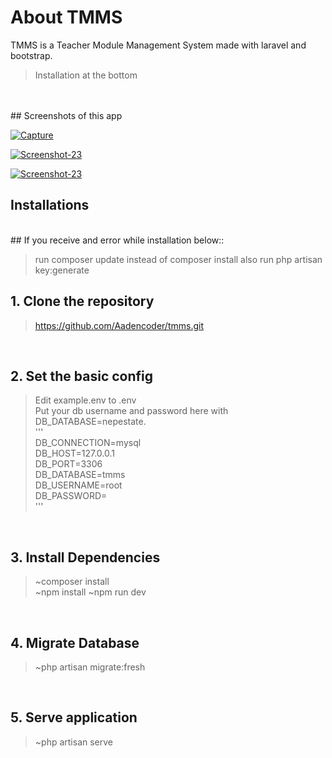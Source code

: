 
# About TMMS

TMMS is a Teacher Module Management System made with laravel and bootstrap.
<br />
>Installation at the bottom 
<br />

<br />
## Screenshots of this app

<p>
  <a href="https://i.ibb.co/X2KjCvY/table.png"><img src="https://i.ibb.co/X2KjCvY/table.png" target="_blank" alt="Capture" border="0" /></a>
  
  <a href="https://i.ibb.co/qF8fDZ4/create.png"><img src="https://i.ibb.co/qF8fDZ4/create.png" target="_blank" alt="Screenshot-23"
      border="0" /></a>


  
  <a href="https://i.ibb.co/smFmBLd/csv.png"><img src="https://i.ibb.co/smFmBLd/csv.png" target="_blank" alt="Screenshot-23"
      border="0" /></a>
 
</p>

## Installations
<br />
## If you receive and error while installation below::

>run composer update instead of composer install 
>also run php artisan key:generate

## 1. Clone the repository
>https://github.com/Aadencoder/tmms.git

<br />

## 2. Set the basic config

>Edit example.env to .env <br />
>Put your db username and password here with DB_DATABASE=nepestate. <br />
''' <br />
    DB_CONNECTION=mysql <br />
    DB_HOST=127.0.0.1 <br />
    DB_PORT=3306 <br /> 
    DB_DATABASE=tmms <br />
    DB_USERNAME=root <br />
    DB_PASSWORD= <br />
'''
<br />

## 3. Install Dependencies
>~composer install  <br />
>~npm install
>~npm run dev
<br />

## 4. Migrate Database
>~php artisan migrate:fresh <br />
<br />

## 5. Serve application
>~php artisan serve <br />





